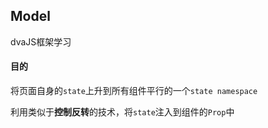 ## Model

dvaJS框架学习

#### 目的

将页面自身的`state`上升到所有组件平行的一个`state namespace`

利用类似于**控制反转**的技术，将`state`注入到组件的`Prop`中